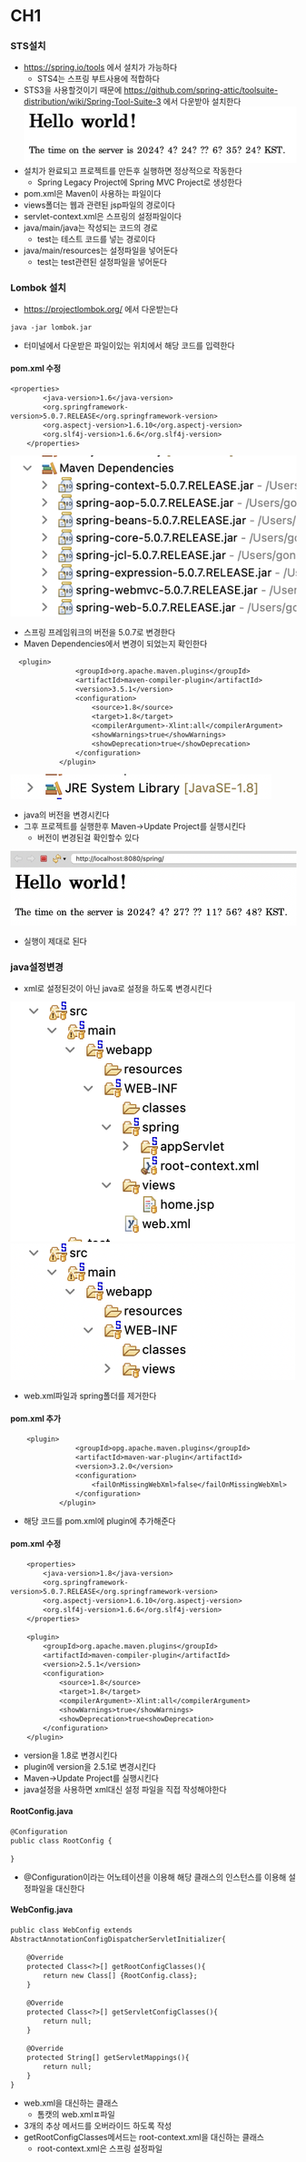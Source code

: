 # CH1

### STS설치
- https://spring.io/tools 에서 설치가 가능하다
    - STS4는 스프링 부트사용에 적합하다
- STS3을 사용할것이기 때문에 https://github.com/spring-attic/toolsuite-distribution/wiki/Spring-Tool-Suite-3 에서 다운받아 설치한다
![1](./images/ch1/1.png)   
- 설치가 완료되고 프로젝트를 만든후 실행하면 정상적으로 작동한다
    - Spring Legacy Project에 Spring MVC Project로 생성한다
- pom.xml은 Maven이 사용하는 파일이다
- views폴더는 웹과 관련된 jsp파일의 경로이다
- servlet-context.xml은 스프링의 설정파일이다
- java/main/java는 작성되는 코드의 경로
    - test는 테스트 코드를 넣는 경로이다
- java/main/resources는 설정파일을 넣어둔다
    - test는 test관련된 설정파일을 넣어둔다

### Lombok 설치
- https://projectlombok.org/ 에서 다운받는다
```
java -jar lombok.jar
```
- 터미널에서 다운받은 파일이있는 위치에서 해당 코드를 입력한다

#### pom.xml 수정
```
<properties>
		<java-version>1.6</java-version>
		<org.springframework-version>5.0.7.RELEASE</org.springframework-version>
		<org.aspectj-version>1.6.10</org.aspectj-version>
		<org.slf4j-version>1.6.6</org.slf4j-version>
	</properties>
```
![2](./images/ch1/2.png)   
- 스프링 프레임워크의 버전을 5.0.7로 변경한다
- Maven Dependencies에서 변경이 되었는지 확인한다
   
```
  <plugin>
                <groupId>org.apache.maven.plugins</groupId>
                <artifactId>maven-compiler-plugin</artifactId>
                <version>3.5.1</version>
                <configuration>
                    <source>1.8</source>
                    <target>1.8</target>
                    <compilerArgument>-Xlint:all</compilerArgument>
                    <showWarnings>true</showWarnings>
                    <showDeprecation>true</showDeprecation>
                </configuration>
            </plugin>
```
![3](./images/ch1/3.png)   
- java의 버전을 변경시킨다
- 그후 프로젝트를 실행한후 Maven->Update Project를 실행시킨다
    - 버전이 변경된걸 확인할수 있다
   
![4](./images/ch1/4.png)   
- 실행이 제대로 된다

### java설정변경
- xml로 설정된것이 아닌 java로 설정을 하도록 변경시킨다
   
![5-1](./images/ch1/5-1.png)   
![5-2](./images/ch1/5-2.png)   
- web.xml파일과 spring폴더를 제거한다

#### pom.xml 추가
```
	<plugin>
                <groupId>opg.apache.maven.plugins</groupId>
                <artifactId>maven-war-plugin</artifactId>
                <version>3.2.0</version>
                <configuration>
                    <failOnMissingWebXml>false</failOnMissingWebXml>
                </configuration>
            </plugin>
```
- 해당 코드를 pom.xml에 plugin에 추가해준다

#### pom.xml 수정
```
	<properties>
		<java-version>1.8</java-version>
		<org.springframework-version>5.0.7.RELEASE</org.springframework-version>
		<org.aspectj-version>1.6.10</org.aspectj-version>
		<org.slf4j-version>1.6.6</org.slf4j-version>
	</properties>

    <plugin>
        <groupId>org.apache.maven.plugins</groupId>
        <artifactId>maven-compiler-plugin</artifactId>
        <version>2.5.1</version>
        <configuration>
            <source>1.8</source>
            <target>1.8</target>
            <compilerArgument>-Xlint:all</compilerArgument>
            <showWarnings>true</showWarnings>
            <showDeprecation>true<showDeprecation>
        </configuration>
    </plugin>
```
- version을 1.8로 변경시킨다
- plugin에 version을 2.5.1로 변경시킨다
- Maven->Update Project를 실행시킨다
- java설정을 사용하면 xml대신 설정 파일을 직접 작성해야한다

#### RootConfig.java
```
@Configuration
public class RootConfig {

}
```
- @Configuration이라는 어노테이션을 이용해 해당 클래스의 인스턴스를 이용해 설정파일을 대신한다

#### WebConfig.java
```
public class WebConfig extends AbstractAnnotationConfigDispatcherServletInitializer{
	
	@Override
	protected Class<?>[] getRootConfigClasses(){
		return new Class[] {RootConfig.class};
	}
	
	@Override
	protected Class<?>[] getServletConfigClasses(){
		return null;
	}
	
	@Override
	protected String[] getServletMappings(){
		return null;
	}
}
```
- web.xml을 대신하는 클래스
    - 톰캣의 web.xmlㅍ파일
- 3개의 추상 메서드를 오버라이드 하도록 작성
- getRootConfigClasses메서드는 root-context.xml을 대신하는 클래스
    - root-context.xml은 스프링 설정파일 